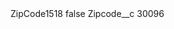<?xml version="1.0" encoding="UTF-8"?>
<CustomMetadata xmlns="http://soap.sforce.com/2006/04/metadata" xmlns:xsi="http://www.w3.org/2001/XMLSchema-instance" xmlns:xsd="http://www.w3.org/2001/XMLSchema">
    <label>ZipCode1518</label>
    <protected>false</protected>
    <values>
        <field>Zipcode__c</field>
        <value xsi:type="xsd:string">30096</value>
    </values>
</CustomMetadata>
